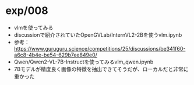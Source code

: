 # exp/008

- vlmを使ってみる
- discussionで紹介されていたOpenGVLab/InternVL2-2Bを使うvlm.ipynb
- 参考：https://www.guruguru.science/competitions/25/discussions/be341f60-a6c8-4b4e-be54-629b7ee849e0/
- Qwen/Qwen2-VL-7B-Instructを使ってみるvlm_qwen.ipynb
- 7Bモデルが精度良く画像の特徴を抽出できてそうだが、ローカルだと非常に重かった

